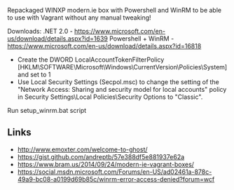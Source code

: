 Repackaged WINXP modern.ie box with Powershell and WinRM to be able to use with Vagrant without any manual tweaking!

Downloads:
  .NET 2.0 - https://www.microsoft.com/en-us/download/details.aspx?id=1639
  Powershell + WinRM - https://www.microsoft.com/en-us/download/details.aspx?id=16818


* Create the DWORD LocalAccountTokenFilterPolicy  [HKLM\SOFTWARE\Microsoft\Windows\CurrentVersion\Policies\System] and set to 1
* Use Local Security Settings (Secpol.msc) to change the setting of the "Network Access: Sharing and security model for local accounts" policy in Security Settings\Local Policies\Security Options to "Classic".

Run setup_winrm.bat script

Links
-----

* http://www.emoxter.com/welcome-to-ghost/
* https://gist.github.com/andreptb/57e388df5e881937e62a
* https://www.bram.us/2014/09/24/modern-ie-vagrant-boxes/
* https://social.msdn.microsoft.com/Forums/en-US/ad02461a-878c-49a9-bc08-a0199d69b85c/winrm-error-access-denied?forum=wcf
